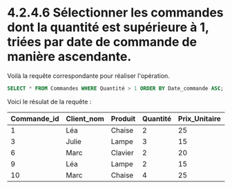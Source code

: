 # 4.2.4.6 Sélectionner les commandes dont la quantité est supérieure à 1, triées par date de commande de manière ascendante.

Voilà la requête correspondante pour réaliser l'opération.

```sql
SELECT * FROM Commandes WHERE Quantité > 1 ORDER BY Date_commande ASC;
```

Voici le résulat de la requête :

| Commande_id | Client_nom | Produit | Quantité | Prix_Unitaire | Date_commande | Ville_livraison | Catégorie_produit |
| ----------- | ---------- | ------- | -------- | ------------- | ------------- | --------------- | ----------------- |
| 1           | Léa        | Chaise  | 2        | 25            | 2023-04-12    | Paris           | Mobilier          |
| 3           | Julie      | Lampe   | 3        | 15            | 2023-04-18    | Paris           | Éclairage         |
| 6           | Marc       | Clavier | 2        | 20            | 2023-07-19    | Lyon            | Électronique      |
| 9           | Léa        | Lampe   | 2        | 15            | 2023-10-03    | Paris           | Éclairage         |
| 10          | Marc       | Chaise  | 4        | 25            | 2023-11-12    | Lyon            | Mobilier          |
